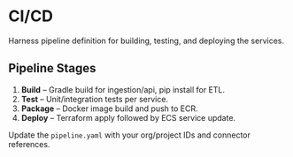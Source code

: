 # CI/CD

Harness pipeline definition for building, testing, and deploying the services.

## Pipeline Stages
1. **Build** – Gradle build for ingestion/api, pip install for ETL.
2. **Test** – Unit/integration tests per service.
3. **Package** – Docker image build and push to ECR.
4. **Deploy** – Terraform apply followed by ECS service update.

Update the `pipeline.yaml` with your org/project IDs and connector references.
